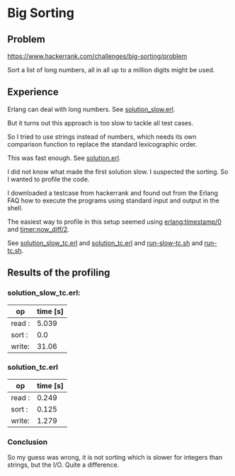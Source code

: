# Big Sorting

## Problem
https://www.hackerrank.com/challenges/big-sorting/problem

Sort a list of long numbers, all in all up to a million digits might be used.

## Experience

Erlang can deal with long numbers. 
See [solution_slow.erl](https://github.com/mvw/hackerrank/blob/master/Algorithms/Sorting/Big%20Sorting/solution_slow.erl).

But it turns out this approach is too slow to tackle all test cases.

So I tried to use strings instead of numbers, which needs its
own comparison function to replace the standard lexicographic order.

This was fast enough. 
See [solution.erl](https://github.com/mvw/hackerrank/blob/master/Algorithms/Sorting/Big%20Sorting/solution.erl).

I did not know what made the first solution slow. I suspected the sorting.
So I wanted to profile the code.

I downloaded a testcase from hackerrank and found out from the Erlang FAQ
how to execute the programs using standard input and output in the shell.

The easiest way to profile in this setup seemed using 
[erlang:timestamp/0](http://erlang.org/doc/man/erlang.html#type-timestamp)
and
[timer:now_diff/2](http://erlang.org/doc/man/timer.html#now_diff-2).

See 
[solution_slow_tc.erl](https://github.com/mvw/hackerrank/blob/master/Algorithms/Sorting/Big%20Sorting/solution_slow_tc.erl) 
and 
[solution_tc.erl](https://github.com/mvw/hackerrank/blob/master/Algorithms/Sorting/Big%20Sorting/solution_tc.erl) 
and 
[run-slow-tc.sh](https://github.com/mvw/hackerrank/blob/master/Algorithms/Sorting/Big%20Sorting/run-slow-tc.sh) 
and 
[run-tc.sh](https://github.com/mvw/hackerrank/blob/master/Algorithms/Sorting/Big%20Sorting/run-tc.sh).

## Results of the profiling

### solution_slow_tc.erl:

op     | time [s]
------ | -----
read : | 5.039
sort : | 0.0
write: | 31.06

### solution_tc.erl

op     | time [s]
------ | -----
read : | 0.249
sort : | 0.125
write: | 1.279

### Conclusion

So my guess was wrong, it is not sorting which is slower for integers than strings,
but the I/O. Quite a difference.
